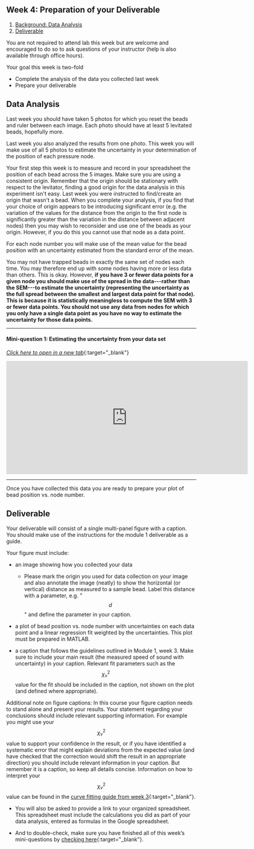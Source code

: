 ## Week 4: Preparation of your Deliverable

1. [Background: Data Analysis](#data-analysis)
2. [Deliverable](#deliverable)

You are not required to attend lab this week but are welcome and encouraged to do so to ask questions of your instructor (help is also available through office hours).

Your goal this week is two-fold

+ Complete the analysis of the data you collected last week
+ Prepare your deliverable

## Data Analysis


Last week you should have taken 5 photos for which you reset the beads and ruler between each image. Each photo should have at least 5 levitated beads, hopefully more.

Last week you also analyzed the results from one photo. This week you will make use of all 5 photos to estimate the uncertainty in your determination of the position of each pressure node.

Your first step this week is to measure and record in your spreadsheet the position of each bead across the 5 images. Make sure you are using a consistent origin. Remember that the origin should be stationary with respect to the levitator, finding a good origin for the data analysis in this experiment isn't easy. Last week you were instructed to find/create an origin that wasn't a bead. When you complete your analysis, if you find that your choice of origin appears to be introducing significant error (e.g. the variation of the values for the distance from the origin to the first node is significantly greater than the variation in the distance between adjacent nodes) then you may wish to reconsider and use one of the beads as your origin. However, if you do this you cannot use that node as a data point.

For each node number you will make use of the mean value for the bead position with an uncertainty estimated from the standard error of the mean.

You may not have trapped beads in exactly the same set of nodes each time. You may therefore end up with some nodes having more or less data than others. This is okay. However, **if you have 3 or fewer data points for a given node you should make use of the spread in the data---rather than the SEM---to estimate the uncertainty (representing the uncertainty as the full spread between the smallest and largest data point for that node). This is because it is statistically meaningless to compute the SEM with 3 or fewer data points. You should not use any data from nodes for which you only have a single data point as you have no way to estimate the uncertainty for those data points.**

----

#### Mini-question 1: Estimating the uncertainty from your data set
[*Click here to open in a new tab*](https://forms.gle/t92tcKpyNnzcPavr9){:target="_blank"}

<iframe src="https://docs.google.com/forms/d/e/1FAIpQLSduqqerZc0kMOrcJsE0xta4hfHKCwmZFMzAFq1qvGl5x5FVbQ/viewform?embedded=true" width="640" height="300" frameborder="0" marginheight="0" marginwidth="0">Loading…
</iframe>

-----

Once you have collected this data you are ready to prepare your plot of bead position vs. node number. 

## Deliverable

Your deliverable will consist of a single multi-panel figure with a caption. You should make use of the instructions for the module 1 deliverable as a guide.


Your figure must include:

+ an image showing how you collected your data
    - Please mark the origin you used for data collection on your image and also annotate the image (neatly) to show the horizontal (or vertical) distance as measured to a sample bead. Label this distance with a parameter, e.g. "$$d$$" and define the parameter in your caption.

+ a plot of bead position vs. node number with uncertainties on each data point and a linear regression fit weighted by the uncertainties. This plot must be prepared in MATLAB.

+ a caption that follows the guidelines outlined in Module 1, week 3. Make sure to include your main result (the measured speed of sound with uncertainty) in your caption. Relevant fit parameters such as the $$\chi_\nu^2$$ value for the fit should be included in the caption, not shown on the plot (and defined where appropriate).

Additional note on figure captions: In this course your figure caption needs to stand alone and present your results. Your statement regarding your conclusions should include relevant supporting information. For example you might use your $$\chi_{\nu}^2$$ value to support your confidence in the result, or if you have identified a systematic error that might explain deviations from the expected value (and have checked that the correction would shift the result in an appropriate direction) you should include relevant information in your caption. But remember it is a caption, so keep all details concise. Information on how to interpret your $$\chi_\nu^2$$ value can be found in the [curve fitting guide from week 3](curve-fitting){:target="_blank"}.

+ You will also be asked to provide a link to your organized spreadsheet. This spreadsheet must include the calculations you did as part of your data analysis, entered as formulas in the Google spreadsheet.

+ And to double-check, make sure you have finished all of this week’s mini-questions by [checking here](mini-questions#week-4){:target="_blank"}. 
